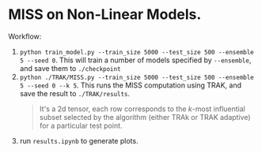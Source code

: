 # MISS on Non-Linear Models.

Workflow:
1. `python train_model.py --train_size 5000 --test_size 500 --ensemble 5 --seed 0`. This will train a number of models specified by `--ensemble`, and save them to `./checkpoint`
2. `python ./TRAK/MISS.py --train_size 5000 --test_size 500 --ensemble 5 --seed 0 --k 5`. This runs the MISS computation using TRAK, and save the result to `./TRAK/results`.
	> It's a 2d tensor, each row corresponds to the $k$-most influential subset selected by the algorithm (either TRAk or TRAK adaptive) for a particular test point.
3. run `results.ipynb` to generate plots.